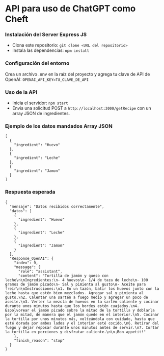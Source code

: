 # API para uso de ChatGPT como Cheft

### Instalación del Server Express JS
- Clona este repositorio: `git clone <URL del repositorio>`
- Instala las dependencias: `npm install`

### Configuración del entorno
Crea un archivo .env en la raíz del proyecto y agrega tu clave de API de OpenAI:
`OPENAI_API_KEY=TU_CLAVE_DE_API`

### Uso de la API
- Inicia el servidor: `npm start`
- Envía una solicitud POST a `http://localhost:3000/getRecipe` con un array JSON de ingredientes.

### Ejemplo de los datos mandados Array JSON
```
[
  {
    "ingredient": "Huevo"
  },
  {
    "ingredient": "Leche"
  },
  {
    "ingredient": "Jamon"
  }
]
```
### Respuesta esperada
```
{
  "mensaje": "Datos recibidos correctamente",
  "datos": [
    {
      "ingredient": "Huevo"
    },
    {
      "ingredient": "Leche"
    },
    {
      "ingredient": "Jamon"
    }
  ],
  "Response_OpenAI": {
    "index": 0,
    "message": {
      "role": "assistant",
      "content": "Tortilla de jamón y queso con leche\n\nIngredientes:\n- 4 huevos\n- 1/4 de taza de leche\n- 100 gramos de jamón picado\n- Sal y pimienta al gusto\n- Aceite para freír\n\nInstrucciones:\n1. En un tazón, batir los huevos junto con la leche hasta que estén bien mezclados. Agregar sal y pimienta al gusto.\n2. Calentar una sartén a fuego medio y agregar un poco de aceite.\n3. Verter la mezcla de huevos en la sartén caliente y cocinar durante unos minutos hasta que los bordes estén cuajados.\n4. Espolvorear el jamón picado sobre la mitad de la tortilla y doblarla por la mitad, de manera que el jamón quede en el interior.\n5. Cocinar la tortilla por unos minutos más, volteándola con cuidado, hasta que esté dorada por ambos lados y el interior esté cocido.\n6. Retirar del fuego y dejar reposar durante unos minutos antes de servir.\n7. Cortar la tortilla en porciones y disfrutar caliente.\n\n¡Bon appetit!"
    },
    "finish_reason": "stop"
  }
}
```
